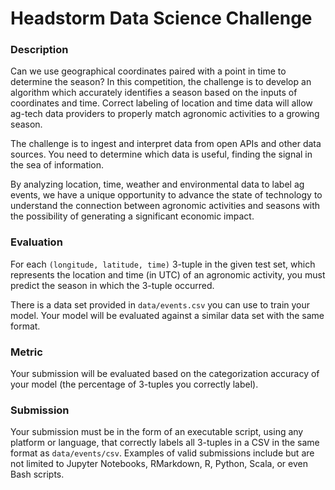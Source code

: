 # Headstorm Data Science Challenge

### Description

Can we use geographical coordinates paired with a point in time to determine the season?
In this competition, the challenge is to develop an algorithm which accurately identifies
a season based on the inputs of coordinates and time. Correct labeling of location and time
data will allow ag-tech data providers to properly match agronomic activities to a growing season.

The challenge is to ingest and interpret data from open APIs and other data sources. You need to determine
which data is useful, finding the signal in the sea of information.

By analyzing location, time, weather and environmental data to label ag events, we have a unique
opportunity to advance the state of technology to understand the connection between agronomic 
activities and seasons with the possibility of generating a significant economic impact.

### Evaluation
For each `(longitude, latitude, time)` 3-tuple in the given test set, which represents the location and time 
(in UTC) of an agronomic activity, you must predict the season in which the 3-tuple occurred.

There is a data set provided in `data/events.csv` you can use to train your model.  Your model
will be evaluated against a similar data set with the same format.

### Metric
Your submission will be evaluated based on the categorization accuracy of your model 
(the percentage of 3-tuples you correctly label).

### Submission
Your submission must be in the form of an executable script, using any platform or language, that correctly
labels all 3-tuples in a CSV in the same format as `data/events/csv`.  Examples of valid submissions
include but are not limited to Jupyter Notebooks, RMarkdown, R, Python, Scala, or even Bash scripts.
